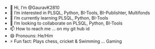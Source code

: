 - 👋 Hi, I’m @GauravK2810
- 👀 I’m interested in PLSQL, Python, BI-Tools, BI-Publishter, Multifonds
- 🌱 I’m currently learning PLSQL, Python, BI-Tools
- 💞️ I’m looking to collaborate on PLSQL, Python, BI-Tools
- 📫 How to reach me ... on my git hub id
- 😄 Pronouns: He/Him
- ⚡ Fun fact: Plays chess, cricket & Swimming ... Gaming

<!---
GauravK2810/GauravK2810 is a ✨ special ✨ repository because its `README.md` (this file) appears on your GitHub profile.
You can click the Preview link to take a look at your changes.
--->
